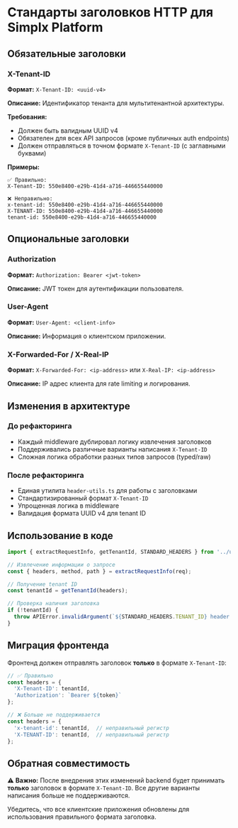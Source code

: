 # Стандарты заголовков HTTP для Simplx Platform

## Обязательные заголовки

### X-Tenant-ID
**Формат:** `X-Tenant-ID: <uuid-v4>`

**Описание:** Идентификатор тенанта для мультитенантной архитектуры.

**Требования:**
- Должен быть валидным UUID v4
- Обязателен для всех API запросов (кроме публичных auth endpoints)
- Должен отправляться в точном формате `X-Tenant-ID` (с заглавными буквами)

**Примеры:**
```
✅ Правильно:
X-Tenant-ID: 550e8400-e29b-41d4-a716-446655440000

❌ Неправильно:
x-tenant-id: 550e8400-e29b-41d4-a716-446655440000
X-TENANT-ID: 550e8400-e29b-41d4-a716-446655440000
tenant-id: 550e8400-e29b-41d4-a716-446655440000
```

## Опциональные заголовки

### Authorization
**Формат:** `Authorization: Bearer <jwt-token>`

**Описание:** JWT токен для аутентификации пользователя.

### User-Agent
**Формат:** `User-Agent: <client-info>`

**Описание:** Информация о клиентском приложении.

### X-Forwarded-For / X-Real-IP
**Формат:** `X-Forwarded-For: <ip-address>` или `X-Real-IP: <ip-address>`

**Описание:** IP адрес клиента для rate limiting и логирования.

## Изменения в архитектуре

### До рефакторинга
- Каждый middleware дублировал логику извлечения заголовков
- Поддерживались различные варианты написания `X-Tenant-ID`
- Сложная логика обработки разных типов запросов (typed/raw)

### После рефакторинга
- Единая утилита `header-utils.ts` для работы с заголовками
- Стандартизированный формат `X-Tenant-ID`
- Упрощенная логика в middleware
- Валидация формата UUID v4 для tenant ID

## Использование в коде

```typescript
import { extractRequestInfo, getTenantId, STANDARD_HEADERS } from '../utils/header-utils';

// Извлечение информации о запросе
const { headers, method, path } = extractRequestInfo(req);

// Получение tenant ID
const tenantId = getTenantId(headers);

// Проверка наличия заголовка
if (!tenantId) {
  throw APIError.invalidArgument(`${STANDARD_HEADERS.TENANT_ID} header is required`);
}
```

## Миграция фронтенда

Фронтенд должен отправлять заголовок **только** в формате `X-Tenant-ID`:

```javascript
// ✅ Правильно
const headers = {
  'X-Tenant-ID': tenantId,
  'Authorization': `Bearer ${token}`
};

// ❌ Больше не поддерживается
const headers = {
  'x-tenant-id': tenantId,  // неправильный регистр
  'X-TENANT-ID': tenantId,  // неправильный регистр
};
```

## Обратная совместимость

⚠️ **Важно:** После внедрения этих изменений backend будет принимать **только** заголовок в формате `X-Tenant-ID`. Все другие варианты написания больше не поддерживаются.

Убедитесь, что все клиентские приложения обновлены для использования правильного формата заголовка.
